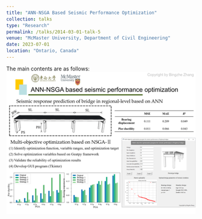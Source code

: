 ```yaml
---
title: "ANN-NSGA Based Seismic Performance Optimization"
collection: talks
type: "Research"
permalink: /talks/2014-03-01-talk-5
venue: "McMaster University, Department of Civil Engineering"
date: 2023-07-01
location: "Ontario, Canada"
---
```



The main contents are as follows:
![Research_5](/_pages/Research_5.png)
